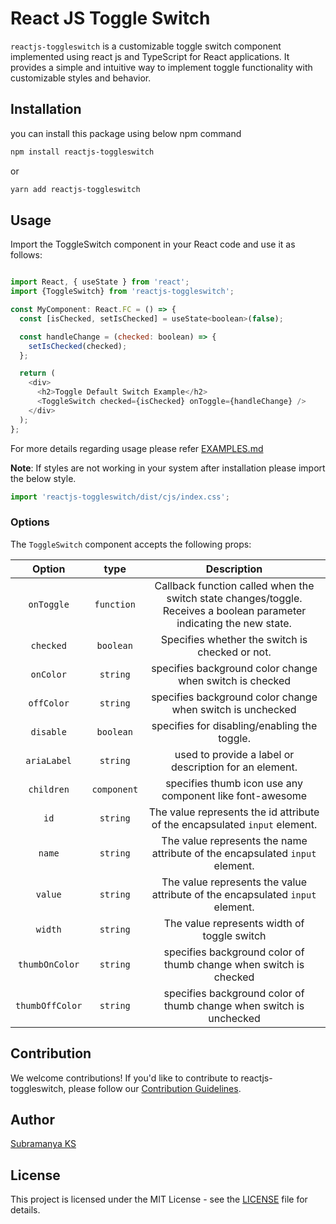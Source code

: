 # React JS Toggle Switch

<!-- 
![NPM Version](https://img.shields.io/npm/v/reactjs-toggleswitch) -->

`reactjs-toggleswitch` is a customizable toggle switch component implemented using react js and TypeScript for React applications. It provides a simple and intuitive way to implement toggle functionality with customizable styles and behavior.

## Installation

you can install this package using below npm command

```sh
npm install reactjs-toggleswitch
```
or

```sh
yarn add reactjs-toggleswitch
```

## Usage

Import the ToggleSwitch component in your React code and use it as follows:

```js

import React, { useState } from 'react';
import {ToggleSwitch} from 'reactjs-toggleswitch';

const MyComponent: React.FC = () => {
  const [isChecked, setIsChecked] = useState<boolean>(false);

  const handleChange = (checked: boolean) => {
    setIsChecked(checked);
  };

  return (
    <div>
      <h2>Toggle Default Switch Example</h2>
      <ToggleSwitch checked={isChecked} onToggle={handleChange} />
    </div>
  );
};


```
For more details regarding usage please refer [EXAMPLES.md](https://github.com/SubramanyaKS/reactjs-toggleswitch/blob/main/EXAMPLES.md)


**Note**: If styles are not working in your system after installation please import the below style.

```js
import 'reactjs-toggleswitch/dist/cjs/index.css';

```

### Options

The `ToggleSwitch` component accepts the following props:

| Option | type | Description |
| :---: | :---: | :---: |
| `onToggle` | `function` | Callback function called when the switch state changes/toggle. Receives a boolean parameter indicating the new state. |
| `checked` | `boolean` | Specifies whether the switch is checked or not. |
| `onColor` | `string` | specifies background color change when switch is checked |
| `offColor` | `string` | specifies background color change when switch is unchecked |
| `disable` | `boolean` | specifies for disabling/enabling the toggle. |
| `ariaLabel` | `string`| used to provide a label or description for an element. |
|`children` |`component` | specifies thumb icon use any component like font-awesome |
| `id` | `string`| The value represents the id attribute of the encapsulated `input` element. |
| `name` | `string`| The value represents the name attribute of the encapsulated `input` element.|
| `value` | `string`| The value represents the value attribute of the encapsulated `input` element.|
|`width`|`string`|The value represents width of toggle switch|
|`thumbOnColor`|`string`|specifies background color of thumb change when switch is checked|
|`thumbOffColor`|`string`|specifies background color of thumb change when switch is unchecked|


## Contribution

We welcome contributions! If you'd like to contribute to reactjs-toggleswitch, please follow our [Contribution Guidelines](https://github.com/SubramanyaKS/reactjs-toggleswitch/blob/main/CONTRIBUTING.md).

## Author
[Subramanya KS](https://github.com/SubramanyaKS)

## License

This project is licensed under the MIT License - see the [LICENSE](./LICENSE) file for details.